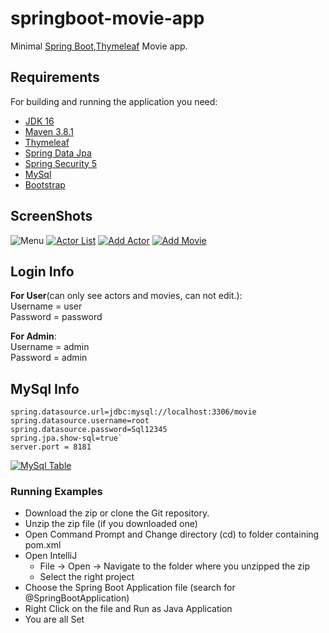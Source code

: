 # springboot-movie-app


Minimal [Spring Boot](http://projects.spring.io/spring-boot/),[Thymeleaf](https://www.thymeleaf.org/) Movie app.

## Requirements

For building and running the application you need:

- [JDK 16](https://www.oracle.com/java/technologies/javase-jdk16-downloads.html)
- [Maven 3.8.1](https://maven.apache.org)
- [Thymeleaf](https://www.thymeleaf.org/)
- [Spring Data Jpa](https://spring.io/projects/spring-data-jpa)
- [Spring Security 5](https://spring.io/projects/spring-security)
- [MySql](https://www.mysql.com/)
- [Bootstrap](https://getbootstrap.com/)

## ScreenShots
![Menu](https://github.com/hsnhutt/springboot-movie/blob/master/screenshots/1.png "Menu")
[![Actor List](https://github.com/hsnhutt/springboot-movie/blob/master/screenshots/2.png "Actor List")](https://github.com/hsnhutt/springboot-movie/blob/master/screenshots/2.png "Actor List")
[![Add Actor](https://github.com/hsnhutt/springboot-movie/blob/master/screenshots/3.png "Add Actor")](https://github.com/hsnhutt/springboot-movie/blob/master/screenshots/3.png "Add Actor")
[![Add Movie](https://github.com/hsnhutt/springboot-movie/blob/master/screenshots/4.png "Add Movie")](https://github.com/hsnhutt/springboot-movie/blob/master/screenshots/4.png "Add Movie")

## Login Info
**For User**(can only see actors and movies, can not edit.):<br />
Username = user<br />
Password = password

**For Admin**:<br />
Username = admin<br />
Password = admin

## MySql Info

    spring.datasource.url=jdbc:mysql://localhost:3306/movie
    spring.datasource.username=root
    spring.datasource.password=Sql12345
    spring.jpa.show-sql=true`
	server.port = 8181
[![MySql Table](https://github.com/hsnhutt/springboot-movie/blob/master/screenshots/5.png "MySql Table")](https://github.com/hsnhutt/springboot-movie/blob/master/screenshots/5.png "MySql Table")

### Running Examples
- Download the zip or clone the Git repository.
- Unzip the zip file (if you downloaded one)
- Open Command Prompt and Change directory (cd) to folder containing pom.xml
- Open IntelliJ 
   - File -> Open ->  Navigate to the folder where you unzipped the zip
   - Select the right project
- Choose the Spring Boot Application file (search for @SpringBootApplication)
- Right Click on the file and Run as Java Application
- You are all Set

